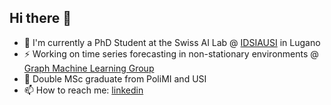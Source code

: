 ## Hi there 👋

- 🔭 I'm currently a PhD Student at the Swiss AI Lab @ [IDSIAUSI](https://github.com/IDSIA) in Lugano
- ⚡ Working on time series forecasting in non-stationary environments  @ [Graph Machine Learning Group](https://github.com/marshka#:~:text=Working%20on%20spatiotemporal%20graphs%20%40Graph%2DMachine%2DLearning%2DGroup)
- 🌱 Double MSc graduate from PoliMI and USI
- 📫 How to reach me: [linkedin](https://www.linkedin.com/in/valentina-moretti-/)
<!--
**valentina-moretti/valentina-moretti** is a ✨ _special_ ✨ repository because its `README.md` (this file) appears on your GitHub profile.

Here are some ideas to get you started:

- 🔭 I’m currently working on ...
- 🌱 I’m currently learning ...
- 👯 I’m looking to collaborate on ...
- 🤔 I’m looking for help with ...
- 💬 Ask me about ...
- 📫 How to reach me: ...
- 😄 Pronouns: ...
- ⚡ Fun fact: ...
-->
